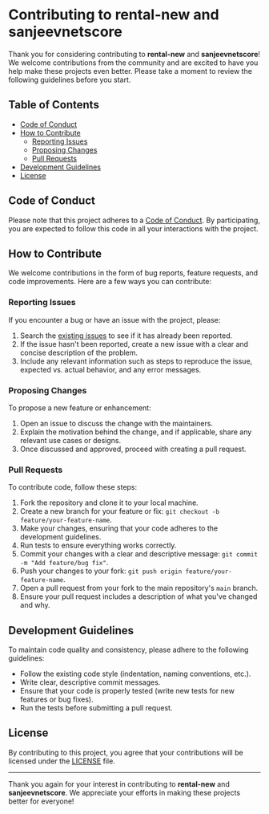# Contributing to rental-new and sanjeevnetscore

Thank you for considering contributing to **rental-new** and **sanjeevnetscore**! We welcome contributions from the community and are excited to have you help make these projects even better. Please take a moment to review the following guidelines before you start.

## Table of Contents
- [Code of Conduct](#code-of-conduct)
- [How to Contribute](#how-to-contribute)
  - [Reporting Issues](#reporting-issues)
  - [Proposing Changes](#proposing-changes)
  - [Pull Requests](#pull-requests)
- [Development Guidelines](#development-guidelines)
- [License](#license)

## Code of Conduct

Please note that this project adheres to a [Code of Conduct](CODE_OF_CONDUCT.md). By participating, you are expected to follow this code in all your interactions with the project.

## How to Contribute

We welcome contributions in the form of bug reports, feature requests, and code improvements. Here are a few ways you can contribute:

### Reporting Issues

If you encounter a bug or have an issue with the project, please:
1. Search the [existing issues](https://github.com/sanjeevnetscore/rental-new/issues) to see if it has already been reported.
2. If the issue hasn't been reported, create a new issue with a clear and concise description of the problem.
3. Include any relevant information such as steps to reproduce the issue, expected vs. actual behavior, and any error messages.

### Proposing Changes

To propose a new feature or enhancement:
1. Open an issue to discuss the change with the maintainers.
2. Explain the motivation behind the change, and if applicable, share any relevant use cases or designs.
3. Once discussed and approved, proceed with creating a pull request.

### Pull Requests

To contribute code, follow these steps:
1. Fork the repository and clone it to your local machine.
2. Create a new branch for your feature or fix: `git checkout -b feature/your-feature-name`.
3. Make your changes, ensuring that your code adheres to the development guidelines.
4. Run tests to ensure everything works correctly.
5. Commit your changes with a clear and descriptive message: `git commit -m "Add feature/bug fix"`.
6. Push your changes to your fork: `git push origin feature/your-feature-name`.
7. Open a pull request from your fork to the main repository's `main` branch.
8. Ensure your pull request includes a description of what you've changed and why.

## Development Guidelines

To maintain code quality and consistency, please adhere to the following guidelines:
- Follow the existing code style (indentation, naming conventions, etc.).
- Write clear, descriptive commit messages.
- Ensure that your code is properly tested (write new tests for new features or bug fixes).
- Run the tests before submitting a pull request.

## License

By contributing to this project, you agree that your contributions will be licensed under the [LICENSE](LICENSE) file.

---

Thank you again for your interest in contributing to **rental-new** and **sanjeevnetscore**. We appreciate your efforts in making these projects better for everyone!
